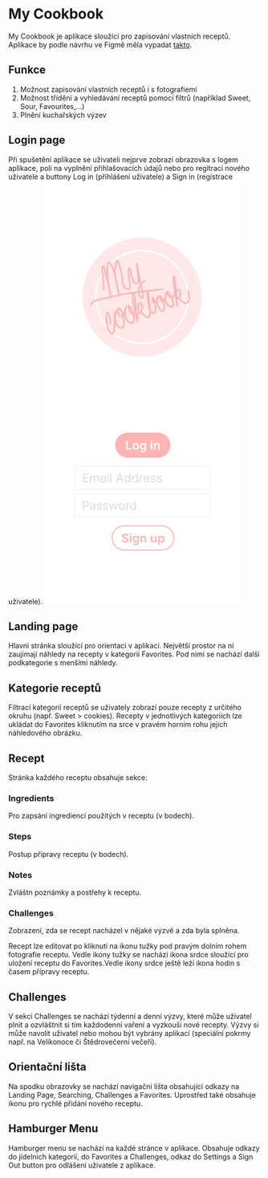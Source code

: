 ﻿# My Cookbook 
My Cookbook je aplikace sloužící pro zapisování vlastních receptů.</br>
Aplikace by podle návrhu ve Figmě měla vypadat <a href="https://www.figma.com/embed?embed_host=share&url=https%3A%2F%2Fwww.figma.com%2Ffile%2F14vbXilS1z5cxwfjdUWla9%2FUntitled%3Fnode-id%3D0%253A1%26t%3DLYRf8cSZyKihxrol-1">takto</a>.
## Funkce
1. Možnost zapisování vlastních receptů i s fotografiemi
2. Možnost třídění a vyhledávání receptů pomocí filtrů (například Sweet, Sour, Favourites,...)
3. Plnění kuchařských výzev
## Login page
Při spušetění aplikace se uživateli nejprve zobrazí obrazovka s logem aplikace, poli na vyplnění přihlašovacích údajů nebo pro regitraci nového uživatele a buttony Log in (přihlášení uživatele) a Sign in (registrace uživatele).
![Alt text](https://github.com/pslib-cz/2022l4web-app-mockup-SabinaPikorova/blob/b411020d80bde3808c820ce94a525c07e2714939/Login_page.png) 
## Landing page
Hlavni stránka sloužící pro orientaci v aplikaci.
Největší prostor na ní zaujímají náhledy na recepty v kategorii Favorites. Pod nimi se nachází další podkategorie s menšími náhledy.
## Kategorie receptů
Filtrací kategorií receptů se uživately zobrazí pouze recepty z určitého okruhu (např. Sweet > cookies).
Recepty v jednotlivých kategoriích lze ukládat do Favorites kliknutím na srce v pravém horním rohu jejich náhledového obrázku.
## Recept
Stránka každého receptu obsahuje sekce:
### Ingredients
Pro zapsání ingrediencí použitých v receptu (v bodech).
### Steps
Postup přípravy receptu (v bodech).
### Notes
Zvláštn poznámky a postřehy k receptu.
### Challenges
Zobrazení, zda se recept nacházel v nějaké výzvě a zda byla splněna.

Recept lze editovat po kliknutí na ikonu tužky pod pravým dolním rohem fotografie receptu. Vedle ikony tužky se nachází ikona srdce sloužící pro uložení receptu do Favorites.Vedle ikony srdce ještě leží ikona hodin s časem přípravy receptu. 
## Challenges
V sekci Challenges se nachází týdenní a denní výzvy, které může uživatel plnit a ozvláštnit si tím každodenní vaření a vyzkouší nové recepty. Výzvy si může navolit uživatel nebo mohou být vybrány aplikací (speciální pokrmy např. na Velikonoce či Štědrovečerní večeři).
## Orientační lišta
Na spodku obrazovky se nachází navigační lišta obsahující odkazy na Landing Page, Searching, Challenges a Favorites. Uprostřed také obsahuje ikonu pro rychlé přidání nového receptu.
## Hamburger Menu
Hamburger menu se nachází na každé stránce v aplikace.
Obsahuje odkazy do jídelních kategorií, do Favorites a Challenges, odkaz do Settings a Sign Out button pro odlášení uživatele z aplikace.
